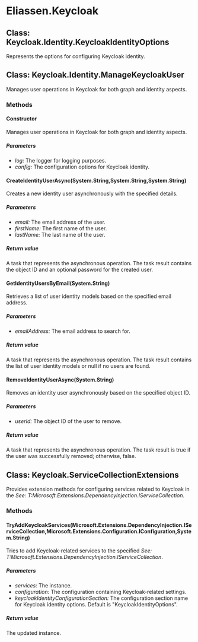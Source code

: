 ﻿# Eliassen.Keycloak


## Class: Keycloak.Identity.KeycloakIdentityOptions
Represents the options for configuring Keycloak identity. 


## Class: Keycloak.Identity.ManageKeycloakUser
Manages user operations in Keycloak for both graph and identity aspects. 

### Methods


#### Constructor
Manages user operations in Keycloak for both graph and identity aspects. 


##### Parameters
* *log:* The logger for logging purposes.
* *config:* The configuration options for Keycloak identity.




#### CreateIdentityUserAsync(System.String,System.String,System.String)
Creates a new identity user asynchronously with the specified details. 


##### Parameters
* *email:* The email address of the user.
* *firstName:* The first name of the user.
* *lastName:* The last name of the user.




##### Return value
A task that represents the asynchronous operation. The task result contains the object ID and an optional password for the created user.



#### GetIdentityUsersByEmail(System.String)
Retrieves a list of user identity models based on the specified email address. 


##### Parameters
* *emailAddress:* The email address to search for.




##### Return value
A task that represents the asynchronous operation. The task result contains the list of user identity models or null if no users are found.



#### RemoveIdentityUserAsync(System.String)
Removes an identity user asynchronously based on the specified object ID. 


##### Parameters
* *userId:* The object ID of the user to remove.




##### Return value
A task that represents the asynchronous operation. The task result is true if the user was successfully removed; otherwise, false.



## Class: Keycloak.ServiceCollectionExtensions
Provides extension methods for configuring services related to Keycloak in the 
 *See: T:Microsoft.Extensions.DependencyInjection.IServiceCollection*. 

### Methods


#### TryAddKeycloakServices(Microsoft.Extensions.DependencyInjection.IServiceCollection,Microsoft.Extensions.Configuration.IConfiguration,System.String)
Tries to add Keycloak-related services to the specified 
 *See: T:Microsoft.Extensions.DependencyInjection.IServiceCollection*. 


##### Parameters
* *services:* The instance.
* *configuration:* The configuration containing Keycloak-related settings.
* *keycloakIdentityConfigurationSection:* The configuration section name for Keycloak identity options. Default is "KeycloakIdentityOptions".




##### Return value
The updated instance.


